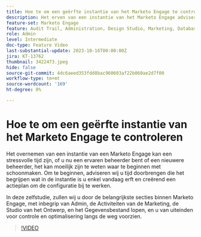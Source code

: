 ```yaml
---
title: Hoe te om een geërfte instantie van het Marketo Engage te controleren
description: Het erven van een instantie van het Marketo Engage adviseren wij u tijd doorbrengen die begrijpt wat in de instantie is, en creërend een actieplan om de configuratie bij te werken. Dit leerprogramma behandelt de belangrijkste secties binnen Marketo Engage, met inbegrip van Admin, de Activiteiten van de Marketing, de Studio van het Ontwerp, en Gegevensbestand, en voorziet u van uiteinden voor controle en optimalisering langs de weg.
feature-set: Marketo Engage
feature: Audit Trail, Administration, Design Studio, Marketing, Database
role: Admin
level: Intermediate
doc-type: Feature Video
last-substantial-update: 2023-10-16T00:00:00Z
jira: KT-13762
thumbnail: 3422473.jpeg
hide: false
source-git-commit: 4dc6aeed353fdd8bac960603af22b060ae2d7f00
workflow-type: tm+mt
source-wordcount: '169'
ht-degree: 0%

---
```



# Hoe te om een geërfte instantie van het Marketo Engage te controleren

Het overnemen van een instantie van een Marketo Engage kan een stressvolle tijd zijn, of u nu een ervaren beheerder bent of een nieuwere beheerder, het kan moeilijk zijn te weten waar te beginnen met schoonmaken. Om te beginnen, adviseren wij u tijd doorbrengen die het begrijpen wat in de instantie is u enkel vandaag erft en creërend een actieplan om de configuratie bij te werken.

In deze zelfstudie, zullen wij u door de belangrijkste secties binnen Marketo Engage, met inbegrip van Admin, de Activiteiten van de Marketing, de Studio van het Ontwerp, en het Gegevensbestand lopen, en u van uiteinden voor controle en optimalisering langs de weg voorzien.

>[!VIDEO](https://video.tv.adobe.com/v/3422473/?learn=on)
